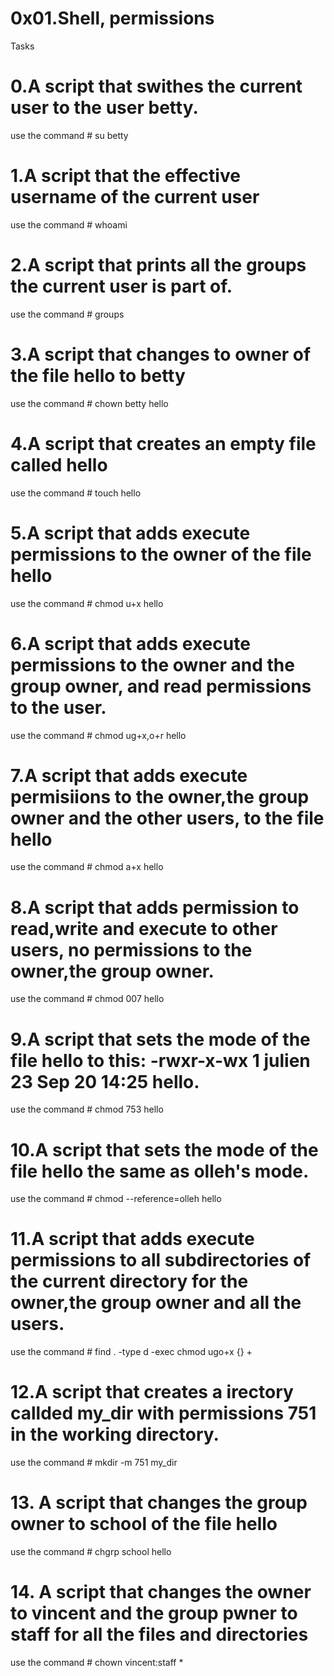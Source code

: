 # 0x01.Shell, permissions
Tasks
# 0.A script that swithes the current user to the user betty.
  use the command # su betty
# 1.A script that the effective username of the current user
  use the command # whoami
# 2.A script that prints all the groups the current user is part of.
  use the command # groups
# 3.A script that changes to owner of the file hello to betty
  use the command # chown betty hello
# 4.A script that creates an empty file called hello
  use the command # touch hello
# 5.A script that adds execute permissions to the owner of the file hello
  use the command # chmod u+x hello
# 6.A script that adds execute permissions to the owner and the group owner, and read permissions to the user.
  use the command # chmod ug+x,o+r hello
# 7.A script that adds execute permisiions to the owner,the group owner and the other users, to the file hello
   use the command # chmod a+x hello
# 8.A script that adds permission to read,write and execute to other users, no permissions to the owner,the group owner.
   use the command # chmod 007 hello
# 9.A script that sets the mode of the file hello to this: -rwxr-x-wx 1 julien 23 Sep 20 14:25 hello.
  use the command # chmod 753 hello
# 10.A script that sets the mode of the file hello the same as olleh's mode.
   use the command # chmod --reference=olleh hello
# 11.A script that adds execute permissions to all subdirectories of the current directory for the owner,the group owner and all the users.
  use the command # find . -type d -exec chmod ugo+x {} +
# 12.A script that creates a irectory callded my_dir with permissions 751 in the working directory.
  use the command # mkdir -m 751 my_dir
# 13. A script that changes the group owner to school of the file hello
  use the command # chgrp school hello
# 14. A script that changes the owner to vincent and the group pwner to staff for all the files and directories
  use the command # chown vincent:staff *
